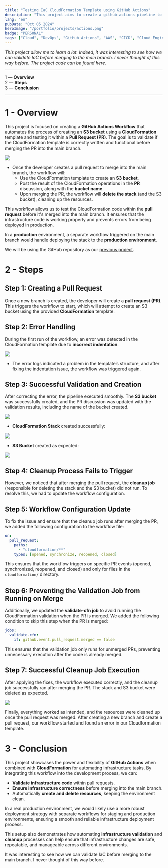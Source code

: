 ```yaml
---
title: "Testing IaC CloudFormation Template using GitHub Actions"
description: "This project aims to create a github actions pipeline to Test IaC CloudFormation Template before merging in main branch."
lang: "en"
pubDate: "Oct 05 2024"
heroImage: "/portfolio/projects/actions.png"
badge: "PERSONAL"
tags: ["Cloud", "DevOps", "GitHub Actions", "AWS", "CICD", "Cloud Engineer Academy"]
---
```


*This project allow me to learn a lot. Indeed, it was interesting to see how we can validate IaC before merging to the main branch. I never thought of this way before. The project code can be found here.*

---

1 — **Overview** </br>
2 — **Steps** </br>
3 — **Conclusion** </br>

---

# 1 - Overview

This project is focused on creating a **GitHub Actions Workflow** that automates the process of creating an **S3 bucket** using a **CloudFormation** template and testing it within a **Pull Request (PR)**. The goal is to validate if the CloudFormation template is correctly written and functional before merging the PR into the main branch.

![](/portfolio/projects/GitHub_Actions_Workflow_PR_project.png)

- Once the developer creates a pull request to merge into the main branch, the workflow will:
    - Use the CloudFormation template to create an **S3 bucket**.
    - Post the result of the CloudFormation operations in the **PR** discussion, along with the **bucket name**.
    - Upon merging the PR, the workflow will **delete the stack** (and the S3 bucket), cleaning up the resources.

This workflow allows us to test the CloudFormation code within the **pull request** before it's merged into the main branch. It ensures that the infrastructure code is working properly and prevents errors from being deployed in production.

In a **production** environment, a separate workflow triggered on the main branch would handle deploying the stack to the **production environment**.

We will be using the GitHub repository as our [previous project]().

# 2 - Steps

## Step 1: Creating a Pull Request

Once a new branch is created, the developer will create a **pull request (PR)**. This triggers the workflow to start, which will attempt to create an S3 bucket using the provided **CloudFormation** template.

## Step 2: Error Handling

During the first run of the workflow, an error was detected in the CloudFormation template due to **incorrect indentation**.

![](/portfolio/projects/GitHub_actions_pull_pr_project_logs_error.png)

- The error logs indicated a problem in the template’s structure, and after fixing the indentation issue, the workflow was triggered again.

## Step 3: Successful Validation and Creation

After correcting the error, the pipeline executed smoothly. The **S3 bucket** was successfully created, and the PR discussion was updated with the validation results, including the name of the bucket created.

![](/portfolio/projects/GitHub_actions_pull_pr_project_passed_validation.png)

- **CloudFormation Stack** created successfully:

![](/portfolio/projects/GitHub_actions_pull_pr_project_cloudformation_stack_created.png)

- **S3 Bucket** created as expected:

![](/portfolio/projects/GitHub_actions_pull_pr_project_s3_bucket_created.png)

## Step 4: Cleanup Process Fails to Trigger

However, we noticed that after merging the pull request, the **cleanup job** (responsible for deleting the stack and the S3 bucket) did not run. To resolve this, we had to update the workflow configuration.

## Step 5: Workflow Configuration Update

To fix the issue and ensure that the cleanup job runs after merging the PR, we added the following configuration to the workflow file:

``` yaml
on:
  pull_request:
    paths:
      - "cloudformation/**"
    types: [opened, synchronize, reopened, closed]
```

This ensures that the workflow triggers on specific PR events (opened, synchronized, reopened, and closed) and only for files in the `cloudformation/` directory.

## Step 6: Preventing the Validation Job from Running on Merge

Additionally, we updated the **validate-cfn job** to avoid running the CloudFormation validation when the PR is merged. We added the following condition to skip this step when the PR is merged:


``` yaml
jobs:
  validate-cfn:
    if: github.event.pull_request.merged == false
```

This ensures that the validation job only runs for unmerged PRs, preventing unnecessary execution after the code is already merged.

## Step 7: Successful Cleanup Job Execution

After applying the fixes, the workflow executed correctly, and the cleanup job successfully ran after merging the PR. The stack and S3 bucket were deleted as expected.

![](/portfolio/projects/GitHub_actions_pull_pr_project_cleanup_job.png)

Finally, everything worked as intended, and the resources were cleaned up once the pull request was merged.
After creating a new branch and create a pull request, our workflow started and found an error in our Cloudformation template. 

# 3 - Conclusion 

This project showcases the power and flexibility of **GitHub Actions** when combined with **CloudFormation** for automating infrastructure tasks. By integrating this workflow into the development process, we can:

- **Validate infrastructure code** within pull requests.
- **Ensure infrastructure correctness** before merging into the main branch.
- Automatically **create and delete resources**, keeping the environment clean.

In a real production environment, we would likely use a more robust deployment strategy with separate workflows for staging and production environments, ensuring a smooth and reliable infrastructure deployment process.

This setup also demonstrates how automating **infrastructure validation** and **cleanup** processes can help ensure that infrastructure changes are safe, repeatable, and manageable across different environments.

It was interesting to see how we can validate IaC before merging to the main branch. I never thought of this way before.